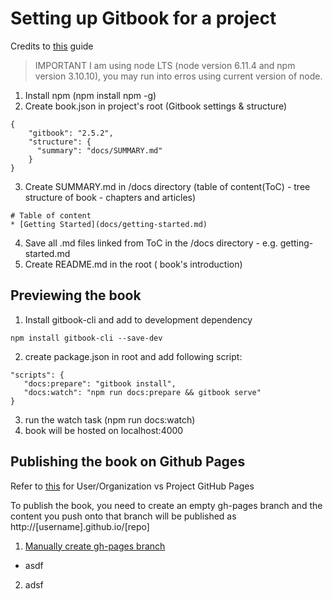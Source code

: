 # Setting up Gitbook for a project
Credits to [this](https://medium.com/@gpbl/how-to-use-gitbook-to-publish-docs-for-your-open-source-npm-packages-465dd8d5bfba) guide

> IMPORTANT I am using node LTS (node version 6.11.4 and npm version 3.10.10), you may run into erros using current version of node.


1. Install npm (npm install npm -g)
2. Create book.json in project's root  (Gitbook settings & structure)
```
{ 
    "gitbook": "2.5.2",
    "structure": { 
      "summary": "docs/SUMMARY.md" 
    } 
}
```
3. Create SUMMARY.md in /docs directory (table of content(ToC) - tree structure of book - chapters and articles)
```
# Table of content 
* [Getting Started](docs/getting-started.md)
```
4. Save all .md files linked from ToC in the /docs directory - e.g. getting-started.md
5. Create README.md in the root ( book's introduction)

## Previewing the book
1. Install gitbook-cli and add to development dependency
```
npm install gitbook-cli --save-dev
```
2. create package.json in root and add following script:
```
"scripts": {
   "docs:prepare": "gitbook install",
   "docs:watch": "npm run docs:prepare && gitbook serve"
}
```
3. run the watch task (npm run docs:watch)
4. book will be hosted on localhost:4000

## Publishing the book on Github Pages

Refer to [this](https://help.github.com/articles/user-organization-and-project-pages/#project-pages) for User/Organization vs Project GitHub Pages

To publish the book, you need to create an empty gh-pages branch and the content you push onto that branch will be published as http://[username].github.io/[repo]

1. [Manually create gh-pages branch](https://help.github.com/articles/creating-project-pages-using-the-command-line/) 
 + asdf
2. adsf



